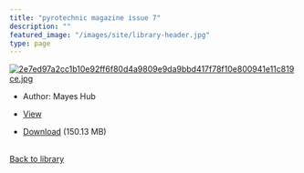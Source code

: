 ```yaml
---
title: "pyrotechnic magazine issue 7"
description: ""
featured_image: "/images/site/library-header.jpg"
type: page
---
```


<a href="https://drive.google.com/file/d/1CY6jgC1xYThQbJFyQdpFF0eEod3qXx6o/view" target="_blank">![2e7ed97a2cc1b10e92ff6f80d4a9809e9da9bbd417f78f10e800941e11c819ce.jpg](/images/library/2e7ed97a2cc1b10e92ff6f80d4a9809e9da9bbd417f78f10e800941e11c819ce.jpg)</a>
* Author: Mayes Hub
* <a href="https://drive.google.com/file/d/1CY6jgC1xYThQbJFyQdpFF0eEod3qXx6o/view" target="_blank">View</a>

* [Download](https://drive.google.com/uc?export=download&id=1CY6jgC1xYThQbJFyQdpFF0eEod3qXx6o) (150.13 MB)

<br />[Back to library](/library/)

